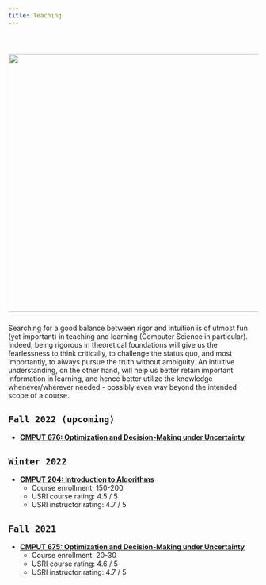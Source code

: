 ```yaml
---
title: Teaching
---
```



<div>
<img alt="" src="/img/rigor_intuition.png" style="min-width:220px; float:center; margin: 40px 1px 10px 1px" width="520"/>
</div>

Searching for a good balance between rigor and intuition is of utmost fun (yet important) in teaching and learning (Computer Science in particular). Indeed, being rigorous in theoretical foundations will give us the fearlessness to think critically, to challenge the status quo, and most importantly, to always pursue the truth without ambiguity. An intuitive understanding, on the other hand, will help us better retain important information in learning, and hence better utilize the knowledge whenever/wherever needed - possibly even way beyond the intended scope of a course.


## `Fall 2022 (upcoming)`
>
- [**CMPUT 676: Optimization and Decision-Making under Uncertainty**](/teaching)


## `Winter 2022`
>
- [**CMPUT 204: Introduction to Algorithms**](https://eclass.srv.ualberta.ca/course/view.php?id=74981)
    - Course enrollment: 150-200
    - USRI course rating: 4.5 / 5
    - USRI instructor rating: 4.7 / 5

## `Fall 2021`
>
- [**CMPUT 675: Optimization and Decision-Making under Uncertainty**](/teaching/optimization)
    - Course enrollment: 20-30
    - USRI course rating: 4.6 / 5
    - USRI instructor rating: 4.7 / 5

